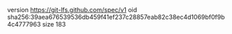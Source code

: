 version https://git-lfs.github.com/spec/v1
oid sha256:39aea676539536db459f41ef237c28857eab82c38ec4d1069bf0f9b4c4777963
size 183
